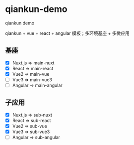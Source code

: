 # qiankun-demo

qiankun demo

qiankun + vue + react + angular 模板；多环境基座 + 多微应用

## 基座
- [x] Nuxt.js => main-nuxt
- [x] React => main-react
- [x] Vue2 => main-vue
- [ ] Vue3 => main-vue3
- [ ] Angular => main-angular

## 子应用
- [x] Nuxt.js => sub-nuxt
- [x] React => sub-react
- [x] Vue2 => sub-vue
- [x] Vue3 => sub-vue3
- [ ] Angular => sub-angular
